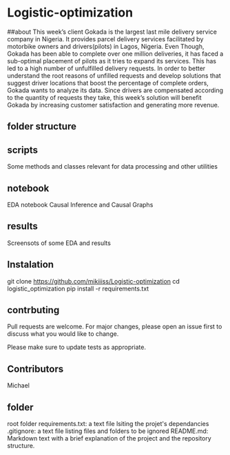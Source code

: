 # Logistic-optimization
##about
This week’s client Gokada is the largest last mile delivery service company in Nigeria. It provides parcel delivery services facilitated by motorbike owners and drivers(pilots) in Lagos, Nigeria. Even Though, Gokada has been able to complete over one million deliveries, it has faced a sub-optimal placement of pilots as it tries to expand its services. This has led to a high number of unfulfilled delivery requests. In order to better understand the root reasons of unfilled requests and develop solutions that suggest driver locations that boost the percentage of complete orders, Gokada wants to analyze its data. Since drivers are compensated according to the quantity of requests they take, this week’s solution will benefit Gokada by increasing customer satisfaction and generating more revenue.

## folder structure
## scripts
Some methods and classes relevant for data processing and other utilities
## notebook
EDA notebook
Causal Inference and Causal Graphs
## results
Screensots of some EDA and results
## Instalation
git clone https://github.com/mikiiiss/Logistic-optimization
cd logistic_optimization
pip install -r requirements.txt
## contrbuting
Pull requests are welcome. For major changes, please open an issue first to discuss what you would like to change.

Please make sure to update tests as appropriate.
## Contributors
Michael
## folder
root folder
requirements.txt: a text file lsiting the projet's dependancies
.gitignore: a text file listing files and folders to be ignored
README.md: Markdown text with a brief explanation of the project and the repository structure.